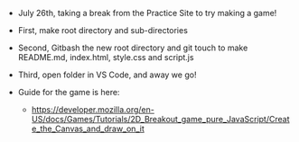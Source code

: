 - July 26th, taking a break from the Practice Site to try making a game!

- First, make root directory and sub-directories
- Second, Gitbash the new root directory and git touch to make README.md, index.html, style.css and script.js
- Third, open folder in VS Code, and away we go!

- Guide for the game is here:
    - https://developer.mozilla.org/en-US/docs/Games/Tutorials/2D_Breakout_game_pure_JavaScript/Create_the_Canvas_and_draw_on_it